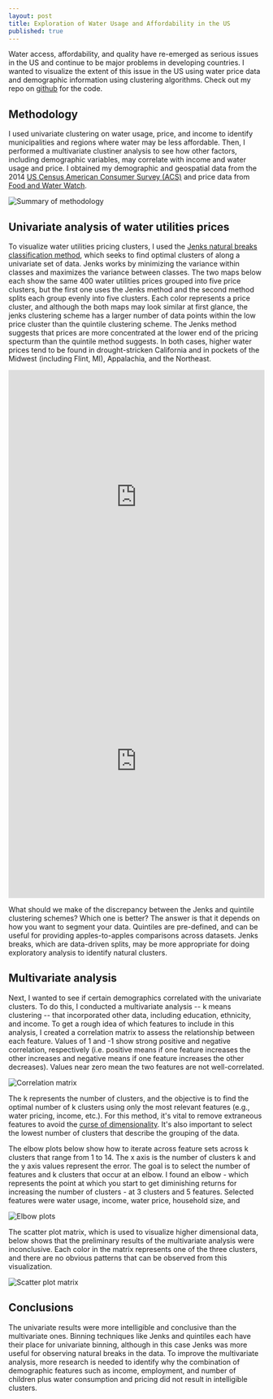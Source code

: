 ```yaml
---
layout: post
title: Exploration of Water Usage and Affordability in the US
published: true
---
```


Water access, affordability, and quality have re-emerged as serious issues in the US and continue to be major problems in developing countries. I wanted to visualize the extent of this issue in the US using water price data and demographic information using clustering algorithms. Check out my repo on [github](https://github.com/pgr-me/metis_projects/tree/master/fletcher) for the code. 

## Methodology

I used univariate clustering on water usage, price, and income to identify municipalities and regions where water may be less affordable. Then, I performed a multivariate clustiner analysis to see how other factors, including demographic variables, may correlate with income and water usage and price. I obtained my demographic and geospatial data from the 2014 [US Census American Consumer Survey (ACS)](https://www.census.gov/programs-surveys/acs/) and price data from [Food and Water Watch](http://www.foodandwaterwatch.org/insight/priceless-market-myth-water-pricing-reform).

![Summary of methodology]({{site.baseurl}}/pgr-me.github.io/images/003-water-methodology.png)

## Univariate analysis of water utilities prices

To visualize water utilities pricing clusters, I used the [Jenks natural breaks classification method](https://en.wikipedia.org/wiki/Jenks_natural_breaks_optimization), which seeks to find optimal clusters of along a univariate set of data. Jenks works by minimizing the variance within classes and maximizes the variance between classes. The two maps below each show the same 400 water utilities prices grouped into five price clusters, but the first one uses the Jenks method and the second method splits each group evenly into five clusters. Each color represents a price cluster, and although the both maps may look similar at first glance, the jenks clustering scheme has a larger number of data points within the low price cluster than the quintile clustering scheme. The Jenks method suggests that prices are more concentrated at the lower end of the pricing specturm than the quintile method suggests. In both cases, higher water prices tend to be found in drought-stricken California and in pockets of the Midwest (including Flint, MI), Appalachia, and the Northeast.

<iframe width="100%" height="520" frameborder="0" src="https://peter-gray-rasmussen.cartodb.com/viz/5c374ee8-1e2f-11e6-a4ae-0e5db1731f59/embed_map" allowfullscreen webkitallowfullscreen mozallowfullscreen oallowfullscreen msallowfullscreen></iframe>

<iframe width="100%" height="520" frameborder="0" src="https://peter-gray-rasmussen.cartodb.com/viz/7099f750-1e2f-11e6-bfbe-0ecfd53eb7d3/embed_map" allowfullscreen webkitallowfullscreen mozallowfullscreen oallowfullscreen msallowfullscreen></iframe>

What should we make of the discrepancy between the Jenks and quintile clustering schemes? Which one is better? The answer is that it depends on how you want to segment your data. Quintiles are pre-defined, and can be useful for providing apples-to-apples comparisons across datasets. Jenks breaks, which are data-driven splits, may be more appropriate for doing exploratory analysis to identify natural clusters. 

## Multivariate analysis

Next, I wanted to see if certain demographics correlated with the univariate clusters. To do this, I conducted a multivariate analysis -- k means clustering -- that incorporated other data, including education, ethnicity, and income. To get a rough idea of which features to include in this analysis, I created a correlation matrix to assess the relationship between each feature. Values of 1 and -1 show strong positive and negative correlation, respectively (i.e. positive means if one feature increases the other increases and negative means if one feature increases the other decreases). Values near zero mean the two features are not well-correlated.

![Correlation matrix]({{site.baseurl}}/pgr-me.github.io/images/003-water-correlation.png)

The k represents the number of clusters, and the objective is to find the optimal number of k clusters using only the most relevant features (e.g., water pricing, income, etc.). For this method, it's vital to remove extraneous features to avoid the [curse of dimensionality](https://en.wikipedia.org/wiki/Curse_of_dimensionality). It's also important to select the lowest number of clusters that describe the grouping of the data.

The elbow plots below show how to iterate across feature sets across k clusters that range from 1 to 14. The x axis is the number of clusters k and the y axis values represent the error. The goal is to select the number of features and k clusters that occur at an elbow. I found an elbow - which represents the point at which you start to get diminishing returns for increasing the number of clusters - at 3 clusters and 5 features. Selected features were water usage, income, water price, household size, and 

![Elbow plots]({{site.baseurl}}/pgr-me.github.io/images/003-water-elbow-plots.png)

The scatter plot matrix, which is used to visualize higher dimensional data, below shows that the preliminary results of the multivariate analysis were inconclusive. Each color in the matrix represents one of the three clusters, and there are no obvious patterns that can be observed from this visualization.

![Scatter plot matrix]({{site.baseurl}}/pgr-me.github.io/images/003-water-scatter.png)

## Conclusions

The univariate results were more intelligible and conclusive than the multivariate ones. Binning techniques like Jenks and quintiles each have their place for univariate binning, although in this case Jenks was more useful for observing natural breaks in the data. To improve the multivariate analysis, more research is needed to identify why the combination of demographic features such as income, employment, and number of children plus water consumption and pricing did not result in intelligible clusters.